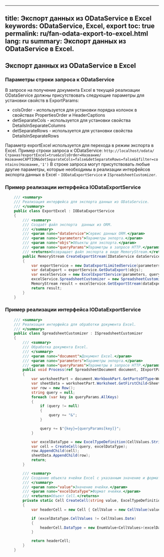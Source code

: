 
---
title: Экспорт данных из ODataService в Excel
keywords: ODataService, Excel, export
toc: true
permalink: ru/fan-odata-export-to-excel.html
lang: ru
summary: Экспорт данных из ODataService в Excel.
---

## Экспорт данных из ODataService в Excel

### Параметры строки запроса к ODataService
В запросе на получение документа Excel в текущей реализации ODataService должны присутствовать следующие параметры для установки свойств в ExportParams:
* colsOrder - используется для установки порядка колонок в свойствах PropertiesOrder и HeaderCaptions
* detSeparateCols -  используется для установки свойства DetailsInSeparateColumns
* detSeparateRows - используется для установки свойства DetailsInSeparateRows

Параметр exportExcel используется для перехода в режим экспорта в Excel.
Пример строки запроса к ODataService: `http://localhost/odata/Странаs?exportExcel=true&colsOrder=Название/НазваниеCAPTION&detSeparateCols=false&detSeparateRows=false&$filter=contains(Название,'1')`
В строке запроса могут присутствовать любые другие параметры, которые необходимы в реализации интерфейсов экспорта данных в Excel - `IODataExportService` и `ISpreadsheetCustomizer`.

### Пример реализации интерфейса IODataExportService
```csharp
    /// <summary>
    /// Реализация интерфейса для экспорта данных из ODataService.
    /// </summary>
    public class ExportExcel : IODataExportService
    {
        /// <summary>
        /// Создаёт файл экспорта  данных из ORM.
        /// </summary>
        /// <param name="dataService">Сервис данных ORM.</param>
        /// <param name="parameters">Параметры экпорта.</param>
        /// <param name="objs">Объекты для экспорта.</param>
        /// <param name="queryParams">Параметры в запросе HTTP.</param>
        /// <returns>Возвращает файл экспорта в виде MemoryStream.</returns>
        public MemoryStream CreateExportStream(IDataService dataService, IExportParams parameters, DataObject[] objs, NameValueCollection queryParams)
        {
            var exportService = new DataExportLimitedService(parameters, dataService);
            var dataExport = exportService.GetDataExport(objs);
            var excelService = new ExcelExportService(parameters, queryParams);
            excelService.SpreadsheetCustomizer = new SpreadsheetCustomizer();
            MemoryStream result = excelService.GetExportStream(dataExport);
            return result;
        }
    }
```
### Пример реализации интерфейса IODataExportService
```csharp
    /// <summary>
    /// Реализация интерфейса для обработки документа Excel.
    /// </summary>
    public class SpreadsheetCustomizer : ISpreadsheetCustomizer
    {
        /// <summary>
        /// Обработка документа Excel.
        /// </summary>
        /// <param name="document">Документ Excel.</param>
        /// <param name="parameters">Параметры экпорта.</param>
        /// <param name="queryParams">Параметры в запросе HTTP.</param>
        public void Process(ref SpreadsheetDocument document, IExportParams parameters = null, NameValueCollection queryParams = null)
        {
            var worksheetPart = document.WorkbookPart.GetPartsOfType<WorksheetPart>().First();
            var sheetData = worksheetPart.Worksheet.GetFirstChild<SheetData>();
            var row = new Row();
            string query = null;
            foreach (var key in queryParams.AllKeys)
            {
                if (query != null)
                {
                    query += "&";
                }

                query += $"{key}={queryParams[key]}";
            }

            var excelDataType = new ExcelTypeDefinition(CellValues.String, CustomStylesheet.StyleIndexTextAllBordersWrapAlignment);
            var cell = CreateCell(query, excelDataType);
            row.AppendChild(cell);
            sheetData.AppendChild(row);
            return;
        }

        /// <summary>
        /// Создание объекта ячейки Excel с указанным значение и форматом.
        /// </summary>
        /// <param name="value">Значение ячейки.</param>
        /// <param name="excelDataType">Формат ячейки.</param>
        /// <returns>Объект Cell.</returns>
        private static Cell CreateCell(string value, ExcelTypeDefinition excelDataType)
        {
            var headerCell = new Cell { CellValue = new CellValue(value), StyleIndex = excelDataType.StyleIndex };

            if (excelDataType.CellValues != CellValues.Date)
            {
                headerCell.DataType = new EnumValue<CellValues>(excelDataType.CellValues);
            }

            return headerCell;
        }
    }

```

